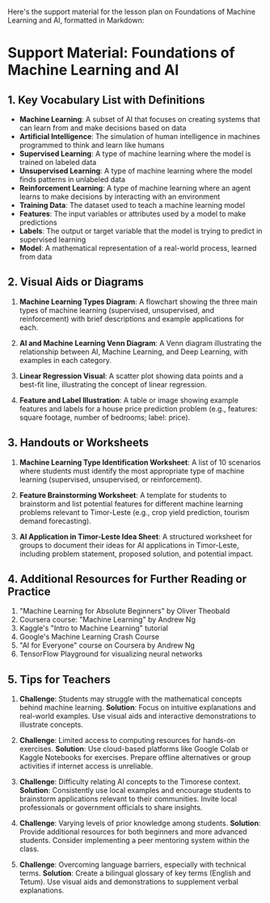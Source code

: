 Here's the support material for the lesson plan on Foundations of Machine Learning and AI, formatted in Markdown:

# Support Material: Foundations of Machine Learning and AI

## 1. Key Vocabulary List with Definitions

- **Machine Learning**: A subset of AI that focuses on creating systems that can learn from and make decisions based on data
- **Artificial Intelligence**: The simulation of human intelligence in machines programmed to think and learn like humans
- **Supervised Learning**: A type of machine learning where the model is trained on labeled data
- **Unsupervised Learning**: A type of machine learning where the model finds patterns in unlabeled data
- **Reinforcement Learning**: A type of machine learning where an agent learns to make decisions by interacting with an environment
- **Training Data**: The dataset used to teach a machine learning model
- **Features**: The input variables or attributes used by a model to make predictions
- **Labels**: The output or target variable that the model is trying to predict in supervised learning
- **Model**: A mathematical representation of a real-world process, learned from data

## 2. Visual Aids or Diagrams

1. **Machine Learning Types Diagram**:
   A flowchart showing the three main types of machine learning (supervised, unsupervised, and reinforcement) with brief descriptions and example applications for each.

2. **AI and Machine Learning Venn Diagram**:
   A Venn diagram illustrating the relationship between AI, Machine Learning, and Deep Learning, with examples in each category.

3. **Linear Regression Visual**:
   A scatter plot showing data points and a best-fit line, illustrating the concept of linear regression.

4. **Feature and Label Illustration**:
   A table or image showing example features and labels for a house price prediction problem (e.g., features: square footage, number of bedrooms; label: price).

## 3. Handouts or Worksheets

1. **Machine Learning Type Identification Worksheet**:
   A list of 10 scenarios where students must identify the most appropriate type of machine learning (supervised, unsupervised, or reinforcement).

2. **Feature Brainstorming Worksheet**:
   A template for students to brainstorm and list potential features for different machine learning problems relevant to Timor-Leste (e.g., crop yield prediction, tourism demand forecasting).

3. **AI Application in Timor-Leste Idea Sheet**:
   A structured worksheet for groups to document their ideas for AI applications in Timor-Leste, including problem statement, proposed solution, and potential impact.

## 4. Additional Resources for Further Reading or Practice

1. "Machine Learning for Absolute Beginners" by Oliver Theobald
2. Coursera course: "Machine Learning" by Andrew Ng
3. Kaggle's "Intro to Machine Learning" tutorial
4. Google's Machine Learning Crash Course
5. "AI for Everyone" course on Coursera by Andrew Ng
6. TensorFlow Playground for visualizing neural networks

## 5. Tips for Teachers

1. **Challenge**: Students may struggle with the mathematical concepts behind machine learning.
   **Solution**: Focus on intuitive explanations and real-world examples. Use visual aids and interactive demonstrations to illustrate concepts.

2. **Challenge**: Limited access to computing resources for hands-on exercises.
   **Solution**: Use cloud-based platforms like Google Colab or Kaggle Notebooks for exercises. Prepare offline alternatives or group activities if internet access is unreliable.

3. **Challenge**: Difficulty relating AI concepts to the Timorese context.
   **Solution**: Consistently use local examples and encourage students to brainstorm applications relevant to their communities. Invite local professionals or government officials to share insights.

4. **Challenge**: Varying levels of prior knowledge among students.
   **Solution**: Provide additional resources for both beginners and more advanced students. Consider implementing a peer mentoring system within the class.

5. **Challenge**: Overcoming language barriers, especially with technical terms.
   **Solution**: Create a bilingual glossary of key terms (English and Tetum). Use visual aids and demonstrations to supplement verbal explanations.